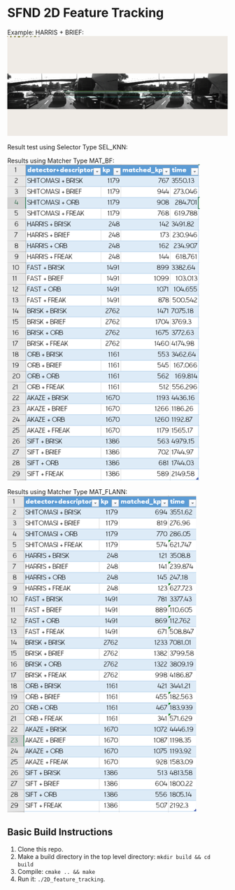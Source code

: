 # SFND 2D Feature Tracking

Example: HARRIS + BRIEF:
![HARRIS + BRIEF](output/harris_BRIEF.gif)


Result test using Selector Type SEL_KNN:

Results using Matcher Type MAT_BF:
![Table data test BF](output/table_BF.PNG)


Results using Matcher Type MAT_FLANN:
![Table data test FLANN](output/table_FLANN.PNG)



## Basic Build Instructions

1. Clone this repo.
2. Make a build directory in the top level directory: `mkdir build && cd build`
3. Compile: `cmake .. && make`
4. Run it: `./2D_feature_tracking`.
